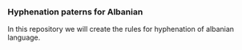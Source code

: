 ### Hyphenation paterns for Albanian

In this repository we will create the rules for hyphenation of albanian language.
